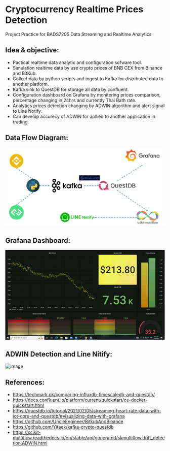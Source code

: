 # Cryptocurrency Realtime Prices Detection
Project Practice for BADS7205 Data Streaming and Realtime Analytics

## Idea & objective:
* Pactical realtime data analytic and configuration sofware tool.
* Simulation realtime data by use crypto prices of BNB CEX from Binance and BitKub.
* Collect data by python scripts and ingest to Kafka for distributed data to another platform. 
* Kafka sink to QuestDB for storage all data by confluent.
* Configuration dashboard on Grafana by monitering prices comparison, percentage changing in 24hrs and currently Thai Bath rate. 
* Analytics prices detection changing by ADWIN algorithm and alert signal to Line Notify.
* Can develop accurecy of ADWIN for apllied to another application in trading.

## Data Flow Diagram:
![image](https://github.com/khwanck/Cryptocurrency_Realtime_Prices_Detection/blob/main/images/Data_Flow_Diagram.PNG)

## Grafana Dashboard:
![image](https://github.com/khwanck/Cryptocurrency_Realtime_Prices_Detection/blob/main/images/Grafana_Dashboard.gif)

## ADWIN Detection and Line Nitify:
![image](https://github.com/khwanck/Cryptocurrency_Realtime_Prices_Detection/blob/main/images/ADWIN_Alert.gif)

## References:
* https://techmark.pk/comparing-influxdb-timescaledb-and-questdb/
* https://docs.confluent.io/platform/current/quickstart/ce-docker-quickstart.html
* https://questdb.io/tutorial/2021/02/05/streaming-heart-rate-data-with-iot-core-and-questdb/#visualizing-data-with-grafana
* https://github.com/UncleEngineer/BitkubAndBinance
* https://github.com/Yitaek/kafka-crypto-questdb
* https://scikit-multiflow.readthedocs.io/en/stable/api/generated/skmultiflow.drift_detection.ADWIN.html


